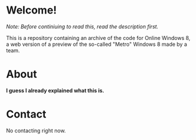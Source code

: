 # Welcome!
*Note: Before continiuing to read this, read the description first.*

This is a repository containing an archive of the code for Online Windows 8, a web version of a preview of the so-called "Metro" Windows 8 made by a team.


# About
**I guess I already explained what this is.**

# Contact
No contacting right now.
